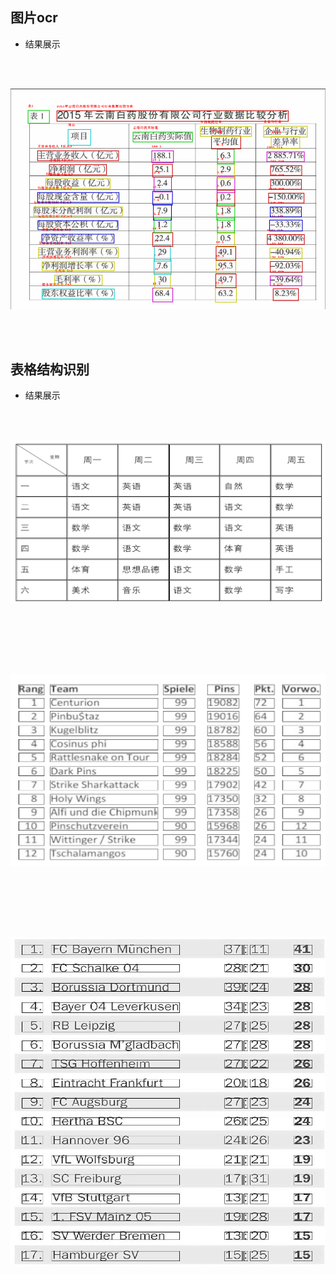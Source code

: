 
## 图片ocr
- 结果展示

<br/><br/> 
<p align="center">
  <a>
    <img src="src/main/java/examples/ocr/output/ocr_result.png">
  </a>
</p>
<br/><br/>

## 表格结构识别
- 结果展示

<br/><br/> 
<p align="center">
  <a>
    <img src="src/main/java/examples/ocr/output/bordered_example_result.png">
  </a>
</p>
<br/><br/>

<br/><br/> 
<p align="center">
  <a>
    <img src="src/main/java/examples/ocr/output/unbordered_example_result.png">
  </a>
</p>
<br/><br/>

<br/><br/> 
<p align="center">
  <a>
    <img src="src/main/java/examples/ocr/output/partially_example_result.png">
  </a>
</p>
<br/><br/>
